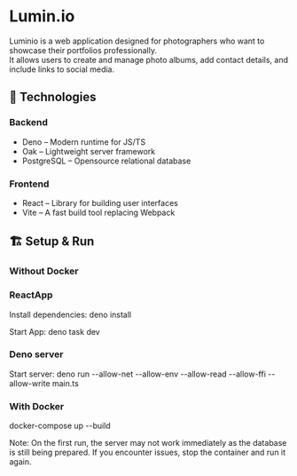 # Lumin.io
Luminio is a web application designed for photographers who want to showcase their portfolios professionally.  
It allows users to create and manage photo albums, add contact details, and include links to social media.

## 🚀 Technologies

### **Backend**
- Deno – Modern runtime for JS/TS
- Oak – Lightweight server framework
- PostgreSQL – Opensource relational database

### **Frontend**
- React – Library for building user interfaces
- Vite – A fast build tool replacing Webpack

## 🏗️ **Setup & Run**
### Without Docker
### ReactApp
Install dependencies:
deno install

Start App:
deno task dev

### Deno server

Start server:
deno run --allow-net --allow-env --allow-read --allow-ffi --allow-write main.ts

### With Docker
docker-compose up --build

Note:
On the first run, the server may not work immediately as the database is still being prepared. If you encounter issues, stop the container and run it again. 